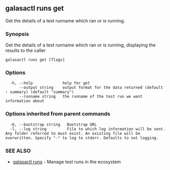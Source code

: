 ## galasactl runs get

Get the details of a test runname which ran or is running.

### Synopsis

Get the details of a test runname which ran or is running, displaying the results to the caller

```
galasactl runs get [flags]
```

### Options

```
  -h, --help             help for get
      --output string    output format for the data returned (default : summary) (default "summary")
      --runname string   the runname of the test run we want information about
```

### Options inherited from parent commands

```
  -b, --bootstrap string   Bootstrap URL
  -l, --log string         File to which log information will be sent. Any folder referred to must exist. An existing file will be overwritten. Specify "-" to log to stderr. Defaults to not logging.
```

### SEE ALSO

* [galasactl runs](galasactl_runs.md)	 - Manage test runs in the ecosystem

